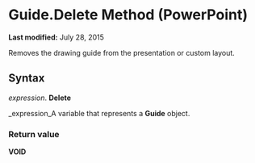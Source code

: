 
# Guide.Delete Method (PowerPoint)

 **Last modified:** July 28, 2015

Removes the drawing guide from the presentation or custom layout.

## Syntax

 _expression_. **Delete**

 _expression_A variable that represents a  **Guide** object.


### Return value

 **VOID**

